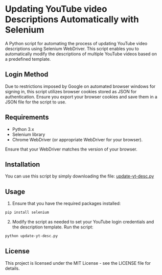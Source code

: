 # Updating YouTube video Descriptions Automatically with Selenium

A Python script for automating the process of updating YouTube video descriptions using Selenium WebDriver.
This script enables you to automatically modify the descriptions of multiple YouTube videos based on a predefined template.

## Login Method

Due to restrictions imposed by Google on automated browser windows for signing in, this script utilizes browser cookies stored as JSON for authentication. Ensure you export your browser cookies and save them in a JSON file for the script to use.

## Requirements

- Python 3.x
- Selenium library
- Chrome WebDriver (or appropriate WebDriver for your browser).

Ensure that your WebDriver matches the version of your browser.

## Installation

You can use this script by simply downloading the file: [update-yt-desc.py](path/to/your/update-yt-desc.py)

## Usage

1. Ensure that you have the required packages installed:
```bash
pip install selenium
```
2. Modify the script as needed to set your YouTube login credentials and the description template.
Run the script:
```bash
python update-yt-desc.py
```

## License

This project is licensed under the MIT License - see the LICENSE file for details.
